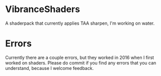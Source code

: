# VibranceShaders
A shaderpack that currently applies TAA sharpen, I'm working on water.

# Errors
Currently there are a couple errors, but they worked in 2016 when I first worked on shaders.
Please do commit if you find any errors that you can understand, because I welcome feedback.
 
